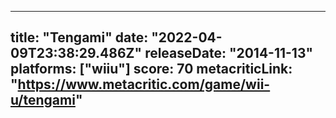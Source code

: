 
---
title: "Tengami"
date: "2022-04-09T23:38:29.486Z"
releaseDate: "2014-11-13"
platforms: ["wiiu"]
score: 70
metacriticLink: "https://www.metacritic.com/game/wii-u/tengami"
---
